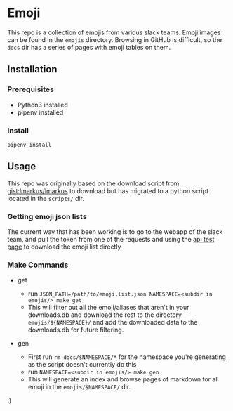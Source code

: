 # Emoji

This repo is a collection of emojis from various slack teams. Emoji images can be found in the `emojis` directory. Browsing in GitHub is difficult, so the `docs` dir has a series of pages with emoji tables on them.

## Installation

### Prerequisites

* Python3 installed
* pipenv installed

### Install

`pipenv install`

## Usage

This repo was originally based on the download script from [gist:lmarkus/lmarkus](https://gist.github.com/lmarkus/8722f56baf8c47045621#file-download-sh) to download but has migrated to a python script located in the `scripts/` dir.

### Getting emoji json lists
The current way that has been working is to go to the webapp of the slack team, and pull the token from one of the requests and using the [api test page](https://api.slack.com/methods/emoji.list/test) to download the emoji list directly

### Make Commands

* get
  * run `JSON_PATH=/path/to/emoji.list.json NAMESPACE=<subdir in emojis/> make get`
  * This will filter out all the emoji/aliases that aren't in your downloads.db and download the rest to the directory `emojis/${NAMESPACE}/` and add the downloaded data to the downloads.db for future filtering.

* gen
  * First run `rm docs/$NAMESPACE/*` for the namespace you're generating as the script doesn't currently do this
  * run `NAMESPACE=<subdir in emojis/> make gen`
  * This will generate an index and browse pages of markdown for all emoji in the `emojis/$NAMESPACE/` dir.

:)
